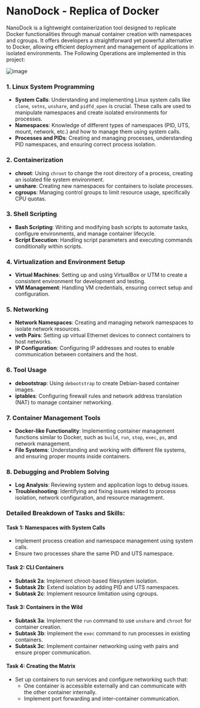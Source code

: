 # NanoDock - Replica of Docker
NanoDock is a lightweight containerization tool designed to replicate Docker functionalities through manual container creation with namespaces and cgroups. It offers developers a straightforward yet powerful alternative to Docker, allowing efficient deployment and management of applications in isolated environments. The Following Operations are implemented in this project:

![image](https://github.com/Pranab239/NanoDock/assets/128295229/1d218822-d01a-4db1-a8cf-8fc6dc2aaf28)


### 1. **Linux System Programming**
- **System Calls**: Understanding and implementing Linux system calls like `clone`, `setns`, `unshare`, and `pidfd_open` is crucial. These calls are used to manipulate namespaces and create isolated environments for processes.
- **Namespaces**: Knowledge of different types of namespaces (PID, UTS, mount, network, etc.) and how to manage them using system calls.
- **Processes and PIDs**: Creating and managing processes, understanding PID namespaces, and ensuring correct process isolation.

### 2. **Containerization**
- **chroot**: Using `chroot` to change the root directory of a process, creating an isolated file system environment.
- **unshare**: Creating new namespaces for containers to isolate processes.
- **cgroups**: Managing control groups to limit resource usage, specifically CPU quotas.

### 3. **Shell Scripting**
- **Bash Scripting**: Writing and modifying bash scripts to automate tasks, configure environments, and manage container lifecycle.
- **Script Execution**: Handling script parameters and executing commands conditionally within scripts.

### 4. **Virtualization and Environment Setup**
- **Virtual Machines**: Setting up and using VirtualBox or UTM to create a consistent environment for development and testing.
- **VM Management**: Handling VM credentials, ensuring correct setup and configuration.

### 5. **Networking**
- **Network Namespaces**: Creating and managing network namespaces to isolate network resources.
- **veth Pairs**: Setting up virtual Ethernet devices to connect containers to host networks.
- **IP Configuration**: Configuring IP addresses and routes to enable communication between containers and the host.

### 6. **Tool Usage**
- **debootstrap**: Using `debootstrap` to create Debian-based container images.
- **iptables**: Configuring firewall rules and network address translation (NAT) to manage container networking.

### 7. **Container Management Tools**
- **Docker-like Functionality**: Implementing container management functions similar to Docker, such as `build`, `run`, `stop`, `exec`, `ps`, and network management.
- **File Systems**: Understanding and working with different file systems, and ensuring proper mounts inside containers.

### 8. **Debugging and Problem Solving**
- **Log Analysis**: Reviewing system and application logs to debug issues.
- **Troubleshooting**: Identifying and fixing issues related to process isolation, network configuration, and resource management.

### Detailed Breakdown of Tasks and Skills:

#### Task 1: Namespaces with System Calls
- Implement process creation and namespace management using system calls.
- Ensure two processes share the same PID and UTS namespace.

#### Task 2: CLI Containers
- **Subtask 2a**: Implement chroot-based filesystem isolation.
- **Subtask 2b**: Extend isolation by adding PID and UTS namespaces.
- **Subtask 2c**: Implement resource limitation using cgroups.

#### Task 3: Containers in the Wild
- **Subtask 3a**: Implement the `run` command to use `unshare` and `chroot` for container creation.
- **Subtask 3b**: Implement the `exec` command to run processes in existing containers.
- **Subtask 3c**: Implement container networking using veth pairs and ensure proper communication.

#### Task 4: Creating the Matrix
- Set up containers to run services and configure networking such that:
  - One container is accessible externally and can communicate with the other container internally.
  - Implement port forwarding and inter-container communication.
